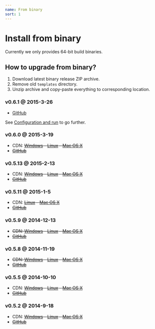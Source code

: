 ```yaml
---
name: From binary
sort: 1
---
```


# Install from binary

Currently we only provides 64-bit build binaries.

## How to upgrade from binary?

1. Download latest binary release ZIP archive.
2. Remove old `templates` directory.
3. Unzip archive and copy-paste everything to corresponding location.

### v0.6.1 @ 2015-3-26

- [GitHub](https://github.com/gogits/gogs/releases/tag/v0.6.1)

See [Configuration and run](configuration_and_run.md) to go further.

### v0.6.0 @ 2015-3-19

- CDN: ~~[Windows](http://gogs.dn.qbox.me/gogs_v0.6.0_windows_amd64.zip) - [Linux](http://gogs.dn.qbox.me/gogs_v0.6.0_linux_amd64.zip) - [Mac OS X](http://gogs.dn.qbox.me/gogs_v0.6.0_darwin_amd64.zip)~~
- ~~[GitHub](https://github.com/gogits/gogs/releases/tag/v0.6.0)~~

### v0.5.13 @ 2015-2-13

- CDN: ~~[Windows](http://gogs.dn.qbox.me/gogs_v0.5.13_windows_amd64.zip) - [Linux](http://gogs.dn.qbox.me/gogs_v0.5.13_linux_amd64.zip) - [Mac OS X](http://gogs.dn.qbox.me/gogs_v0.5.13_darwin_amd64.zip)~~
- ~~[GitHub](https://github.com/gogits/gogs/releases/tag/v0.5.13)~~

### v0.5.11 @ 2015-1-5

- CDN: ~~[Linux](http://gogs.dn.qbox.me/gogs_v0.5.11_linux_amd64.zip) - [Mac OS X](http://gogs.dn.qbox.me/gogs_v0.5.11_darwin_amd64.zip)~~
- ~~[GitHub](https://github.com/gogits/gogs/releases/tag/v0.5.11)~~

### v0.5.9 @ 2014-12-13

- ~~CDN: [Windows](http://gogs.dn.qbox.me/gogs_v0.5.9_windows_amd64.zip) - [Linux](http://gogs.dn.qbox.me/gogs_v0.5.9_linux_amd64.zip) - [Mac OS X](http://gogs.dn.qbox.me/gogs_v0.5.9_darwin_amd64.zip)~~
- ~~[GitHub](https://github.com/gogits/gogs/releases/tag/v0.5.9)~~

### v0.5.8 @ 2014-11-19

- ~~CDN: [Windows](http://gogs.dn.qbox.me/gogs_v0.5.8_windows_amd64.zip) - [Linux](http://gogs.dn.qbox.me/gogs_v0.5.8_linux_amd64.zip) - [Mac OS X](http://gogs.dn.qbox.me/gogs_v0.5.8_darwin_amd64.zip)~~
- ~~[GitHub](https://github.com/gogits/gogs/releases/tag/v0.5.8)~~

### v0.5.5 @ 2014-10-10

- CDN: ~~[Windows](http://gogs.dn.qbox.me/gogs_v0.5.5_windows_amd64.zip) - [Linux](http://gogs.dn.qbox.me/gogs_v0.5.5_linux_amd64.zip) - [Mac OS X](http://gogs.dn.qbox.me/gogs_v0.5.5_darwin_amd64.zip)~~
- ~~[GitHub](https://github.com/gogits/gogs/releases/tag/v0.5.5)~~

### v0.5.2 @ 2014-9-18

- CDN: ~~[Windows](http://gogs.dn.qbox.me/gogs_v0.5.2_windows_amd64.zip) - [Linux](http://gogs.dn.qbox.me/gogs_v0.5.2_linux_amd64.zip) - [Mac OS X](http://gogs.dn.qbox.me/gogs_v0.5.2_darwin_amd64.zip)~~
- ~~[GitHub](https://github.com/gogits/gogs/releases/tag/v0.5.2)~~
